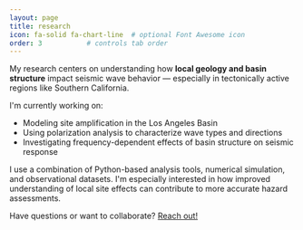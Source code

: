 ```yaml
---
layout: page
title: research
icon: fa-solid fa-chart-line  # optional Font Awesome icon
order: 3           # controls tab order
---
```


My research centers on understanding how **local geology and basin structure** impact seismic wave behavior — especially in tectonically active regions like Southern California.

I'm currently working on:

- Modeling site amplification in the Los Angeles Basin
- Using polarization analysis to characterize wave types and directions
- Investigating frequency-dependent effects of basin structure on seismic response

I use a combination of Python-based analysis tools, numerical simulation, and observational datasets. I'm especially interested in how improved understanding of local site effects can contribute to more accurate hazard assessments.

Have questions or want to collaborate? [Reach out!](/about/)

